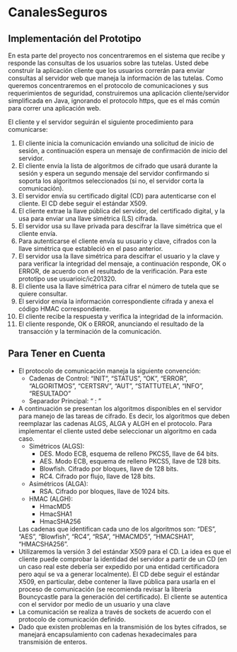 CanalesSeguros
==============

## Implementación del Prototipo

En esta parte del proyecto nos concentraremos en el sistema que recibe y responde las consultas de los usuarios sobre las 
tutelas. Usted debe construir la aplicación cliente que los usuarios correrán para enviar consultas al servidor web que maneja 
la información de las tutelas. Como queremos concentraremos en el protocolo de comunicaciones y sus requerimientos de 
seguridad, construiremos una aplicación cliente/servidor simplificada en Java, ignorando el protocolo https, que es el más común para correr una aplicación web. 

El cliente y el servidor seguirán el siguiente procedimiento para comunicarse: 

1. El cliente inicia la comunicación enviando una solicitud de inicio de sesión, a continuación espera un mensaje de  confirmación de inicio del servidor.
2. El cliente envía la lista de algoritmos de cifrado que usará durante la sesión y espera un segundo mensaje del servidor confirmando si soporta los algoritmos seleccionados (si no, el servidor corta la comunicación). 
3. El servidor envía su certificado digital (CD) para autenticarse con el cliente. El CD debe seguir el estándar X509. 
4. El cliente extrae la llave pública del servidor, del certificado digital, y la usa para enviar una llave simétrica (LS) cifrada. 
5. El servidor usa su llave privada para descifrar la llave simétrica que el cliente envía. 
6. Para autenticarse el cliente envía su usuario y clave, cifrados con la llave simétrica que estableció en el paso anterior. 
7. El servidor usa la llave simétrica para descifrar el usuario y la clave y para verificar la integridad del mensaje, a continuación responde, OK o ERROR, de acuerdo con el resultado de la verificación. Para este prototipo use usuarioic/ic201320. 
8. El cliente usa la llave simétrica para cifrar el número de tutela que se quiere consultar. 
9. El servidor envía la información correspondiente cifrada y anexa el código HMAC correspondiente. 
10. El cliente recibe la respuesta y verifica la integridad de la información. 
11. El cliente responde, OK o ERROR, anunciando el resultado de la transacción y la terminación de la comunicación. 

## Para Tener en Cuenta

<ul>
  <li> El protocolo de comunicación maneja la siguiente convención:
    <ul>
      <li> Cadenas de Control: “INIT”, “STATUS”, “OK”, “ERROR”, “ALGORITMOS”, “CERTSRV”, “AUT”, “STATTUTELA”, “INFO”, “RESULTADO”</li>
      <li> Separador Principal: “ : ”</li>
    </ul>
  </li>
  <li> A continuación se presentan los algoritmos disponibles en el servidor para manejo de las tareas de cifrado. Es decir, los algoritmos que deben reemplazar las cadenas ALGS, ALGA y ALGH en el protocolo. Para implementar el cliente usted debe seleccionar un algoritmo en cada caso. 
    <ul>
      <li> Simétricos (ALGS):
        <ul>
          <li> DES. Modo ECB, esquema de relleno PKCS5, llave de 64 bits.</li>
          <li> AES. Modo ECB, esquema de relleno PKCS5, llave de 128 bits.</li>
          <li> Blowfish. Cifrado por bloques, llave de 128 bits.</li>
          <li> RC4. Cifrado por flujo, llave de 128 bits.</li>
        </ul>
      </li>
      <li> Asimétricos (ALGA): 
        <ul>
          <li> RSA. Cifrado por bloques, llave de 1024 bits.</li>
        </ul>
      </li>
      <li> HMAC (ALGH): 
        <ul>
          <li> HmacMD5 </li>
          <li> HmacSHA1 </li>
          <li> HmacSHA256 </li>
        </ul>
      </li>
    </ul>
    Las cadenas que identifican cada uno de los algoritmos son: “DES”, “AES”, “Blowfish”, “RC4”, “RSA”, “HMACMD5”, “HMACSHA1”, “HMACSHA256”. 
  </li>
  <li> Utilizaremos la versión 3 del estándar X509 para el CD. La idea es que el cliente puede comprobar la identidad del servidor a partir de un CD (en un caso real este debería ser expedido por una entidad certificadora pero aquí se va a generar localmente). El CD debe seguir el estándar X509, en particular, debe contener la llave pública para usarla en el proceso de comunicación (se recomienda revisar la librería Bouncycastle para la generación del certificado). El cliente se autentica con el servidor por medio de un usuario y una clave </li>
  <li> La comunicación se realiza a través de sockets de acuerdo con el protocolo de comunicación definido. </li>
  <li> Dado que existen problemas en la transmisión de los bytes cifrados, se manejará encapsulamiento con cadenas 
hexadecimales para transmisión de enteros. </li>
</ul> 
